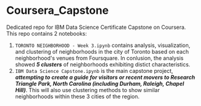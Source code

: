 # Coursera_Capstone
Dedicated repo for IBM Data Science Certificate Capstone on Coursera. This repo contains 2 notebooks:
  1. `TORONTO NEIGHBORHOOD - Week 3.ipynb` contains analysis, visualization, and clustering of neighborhoods in the city of Toronto based on each neighborhood's venues from Foursquare. In conlusion, the analysis showed ***5 clusters*** of neighborhoods exhibiting distict characteristics.
  2. `IBM Data Science Capstone.ipynb` is the main capstone project, ***attempting to create a guide for visitors or recent movers to Research Triangle Park, North Carolina (including Durham, Raleigh, Chapel Hill)***. This will also use clustering methods to show similar neighborhoods within these 3 cities of the region.
